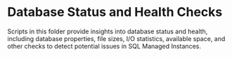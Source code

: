 # Database Status and Health Checks

Scripts in this folder provide insights into database status and health, including database properties, file sizes, I/O statistics, available space, and other checks to detect potential issues in SQL Managed Instances.
